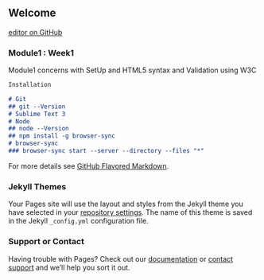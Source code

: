 ## Welcome

[editor on GitHub](https://github.com/Anish-Shrestha/coursera-test/edit/master/README.md)


### Module1 : Week1

Module1 concerns with SetUp and HTML5 syntax and Validation using W3C
```markdown
Installation

# Git
## git --Version
# Sublime Text 3
# Node
## node --Version
## npm install -g browser-sync
# browser-sync
### browser-sync start --server --directory --files "*"

```

For more details see [GitHub Flavored Markdown](https://guides.github.com/features/mastering-markdown/).

### Jekyll Themes

Your Pages site will use the layout and styles from the Jekyll theme you have selected in your [repository settings](https://github.com/Anish-Shrestha/coursera-test/settings). The name of this theme is saved in the Jekyll `_config.yml` configuration file.

### Support or Contact

Having trouble with Pages? Check out our [documentation](https://help.github.com/categories/github-pages-basics/) or [contact support](https://github.com/contact) and we’ll help you sort it out.
